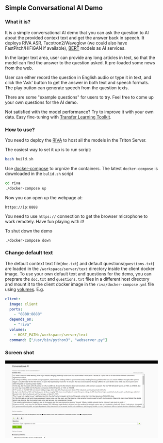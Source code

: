 ## Simple Conversational AI Demo


### What it is?

It is a simple conversational AI demo that you can ask the question to AI about the provided context text and get the answer back in speech. It deploys RIVA ASR, Tacotron2/Waveglow (we could also have FastPitch/HiFiGAN if available), [BERT](https://github.com/NVIDIA/DeepLearningExamples/tree/master/TensorFlow/LanguageModeling/BERT) models as AI services.

In the larger text area, user can provide any long articles in text, so that the model can find the answer to the question asked. It pre-loaded some news from the web.

User can either record the question in English audio or type it in text, and click the 'Ask' button to get the answer in both text and speech formats. The play button can generate speech from the question texts.

There are some "example questions" for users to try. Feel free to come up your own questions for the AI demo.


Not satisfied with the model performance? Try to improve it with your own data. Easy fine-tuning with [Transfer Learning Toolkit](https://developer.nvidia.com/transfer-learning-toolkit).

### How to use?

You need to deploy the [RIVA](https://docs.nvidia.com/deeplearning/riva/index.html) to host all the models in the Triton Server. 

The easiest way to set it up is to run script:

```bash
bash build.sh
```

Use [docker-compose](https://docs.docker.com/compose/) to orgnize the containers.  The latest `docker-compose` is downloaded in the `bulid.sh` script

```bash
cd riva
./docker-compose up
```

Now you can open up the webpage at:
```
https://ip:8888
```

You need to use `https://` connection to get the browser microphone to work remotely. Have fun playing with it!

To shut down the demo
```bash
./docker-compose down
```

### Change default text

The default context text file(`doc.txt`) and default questions(`questions.txt`) are loaded in the `/workspace/server/text` directory inside the client docker image.
To use your own default text and questions for the demo, you can preprare the `doc.txt` and `questions.txt` files in a different host directory and mount it to the client docker image in the `riva/docker-compose.yml` file using [volumes](https://docs.docker.com/storage/volumes/). E.g.

```yaml
client:
  image: client
  ports:
    - "8888:8888"
  depends_on:
    - "riva"
  volumes:
    - HOST_PATH:/workspace/server/text
  command: ["/usr/bin/python3", "webserver.py"]
```

### Screen shot
![Screen shot](image.png)


